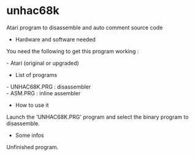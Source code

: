 # unhac68k

Atari program to disassemble and auto comment source code

* Hardware and software needed

You need the following to get this program working :

\- Atari (original or upgraded)<br>

* List of programs

\- UNHAC68K.PRG : disassembler<br>
\- ASM.PRG : inline assembler<br>

* How to use it

Launch the 'UNHAC68K.PRG' program and select the binary program to disassemble.

* Some infos

Unfinished program.
